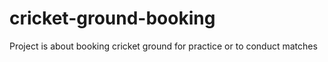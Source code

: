 # cricket-ground-booking
Project is about booking cricket ground for practice or to conduct matches 
